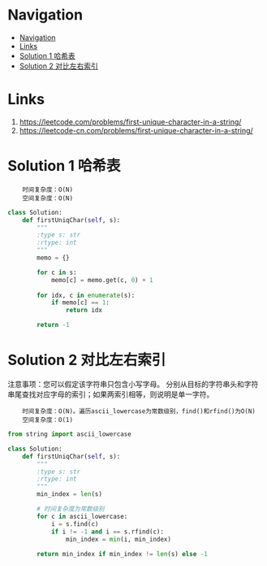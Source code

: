 # Navigation
- [Navigation](#navigation)
- [Links](#links)
- [Solution 1 哈希表](#solution-1-%e5%93%88%e5%b8%8c%e8%a1%a8)
- [Solution 2 对比左右索引](#solution-2-%e5%af%b9%e6%af%94%e5%b7%a6%e5%8f%b3%e7%b4%a2%e5%bc%95)

# Links
1. https://leetcode.com/problems/first-unique-character-in-a-string/
2. https://leetcode-cn.com/problems/first-unique-character-in-a-string/


# Solution 1 哈希表
```
    时间复杂度：O(N)
    空间复杂度：O(N)
```
```python
class Solution:
    def firstUniqChar(self, s):
        """
        :type s: str
        :rtype: int
        """
        memo = {}

        for c in s:
            memo[c] = memo.get(c, 0) + 1
        
        for idx, c in enumerate(s):
            if memo[c] == 1:
                return idx

        return -1
```

# Solution 2 对比左右索引
注意事项：您可以假定该字符串只包含小写字母。
分别从目标的字符串头和字符串尾查找对应字母的索引；如果两索引相等，则说明是单一字符。
```
    时间复杂度：O(N)。遍历ascii_lowercase为常数级别，find()和rfind()为O(N)
    空间复杂度：O(1)
```
```python
from string import ascii_lowercase

class Solution:
    def firstUniqChar(self, s):
        """
        :type s: str
        :rtype: int
        """
        min_index = len(s)

        # 时间复杂度为常数级别
        for c in ascii_lowercase:   
            i = s.find(c)
            if i != -1 and i == s.rfind(c):
                min_index = min(i, min_index)
            
        return min_index if min_index != len(s) else -1
```